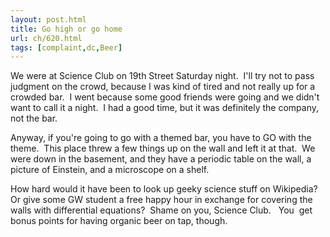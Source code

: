 ```yaml
---
layout: post.html
title: Go high or go home
url: ch/620.html
tags: [complaint,dc,Beer]
---
```

We were at Science Club on 19th Street Saturday night.  I'll try not to pass judgment on the crowd, because I was kind of tired and not really up for a crowded bar.  I went because some good friends were going and we didn't want to call it a night.  I had a good time, but it was definitely the company, not the bar.

Anyway, if you're going to go with a themed bar, you have to GO with the theme.  This place threw a few things up on the wall and left it at that.  We were down in the basement, and they have a periodic table on the wall, a picture of Einstein, and a microscope on a shelf.

How hard would it have been to look up geeky science stuff on Wikipedia?  Or give some GW student a free happy hour in exchange for covering the walls with differential equations?  Shame on you, Science Club.   You  get bonus points for having organic beer on tap, though.
